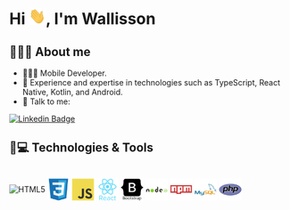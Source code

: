 <h1>Hi <img src="https://raw.githubusercontent.com/ABSphreak/ABSphreak/master/gifs/Hi.gif" width="30px" height="30px">, I'm Wallisson</h1>

## 🙋🏾‍♂️ About me 

- 👨🏽‍💻 Mobile Developer.
- 💼 Experience and expertise in technologies such as TypeScript, React Native, Kotlin, and Android.
- 💬 Talk to me:

[![Linkedin Badge](https://img.shields.io/badge/-Wallisson-blue?style=flat&logo=Linkedin&logoColor=white&link=https://www.linkedin.com/in/wallisson-martins-/)](https://www.linkedin.com/in/wallisson-martins-/)

## 🚀💻 Technologies & Tools
<div style="display: inline_block"><br>
  <img align="center" alt="HTML5" height="40" width="40" src="[https://raw.githubusercontent.com/devicons/devicon/master/icons/html5/html5-original.svg](https://github.com/devicons/devicon/blob/master/icons/androidstudio/androidstudio-original.svg)">
  <img align="center" alt="CSS3" height="40" width="40" src="https://raw.githubusercontent.com/devicons/devicon/master/icons/css3/css3-original.svg">
  <img align="center" alt="JavaScript" height="40" width="40" src="https://raw.githubusercontent.com/devicons/devicon/master/icons/javascript/javascript-original.svg"> 
  <img align="center" alt="React" height="40" width="40" src="https://raw.githubusercontent.com/devicons/devicon/master/icons/react/react-original-wordmark.svg"> 
  <img align="center" alt="Bootstrap" height="40" width="40" src="https://raw.githubusercontent.com/devicons/devicon/master/icons/bootstrap/bootstrap-plain-wordmark.svg"> 
  <img align="center" alt="NodeJS" height="40" width="40" src="https://raw.githubusercontent.com/devicons/devicon/master/icons/nodejs/nodejs-original-wordmark.svg"> 
  <img align="center" alt="NPM" height="40" width="40" src="https://raw.githubusercontent.com/devicons/devicon/master/icons/npm/npm-original-wordmark.svg">
  <img align="center" alt="MySQL" height="40" width="40" src="https://raw.githubusercontent.com/devicons/devicon/master/icons/mysql/mysql-original-wordmark.svg">
  <img align="center" alt="PHP" height="40" width="40" src="https://raw.githubusercontent.com/devicons/devicon/master/icons/php/php-original.svg"> 
</div>
